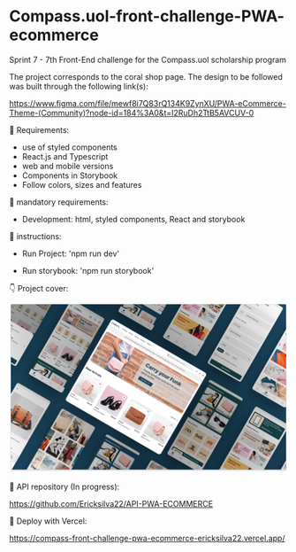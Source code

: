 # Compass.uol-front-challenge-PWA- ecommerce
Sprint 7 - 7th Front-End challenge for the Compass.uol scholarship program

The project corresponds to the coral shop page. The design to be followed was built through the following link(s): 

https://www.figma.com/file/mewf8i7Q83rQ134K9ZynXU/PWA-eCommerce-Theme-(Community)?node-id=184%3A0&t=I2RuDh2TtB5AVCUV-0


👀 Requirements:

* use of styled components
* React.js and Typescript
* web and mobile versions
* Components in Storybook
* Follow colors, sizes and features

🔑 mandatory requirements: 

* Development: html, styled components, React and storybook

:wrench: instructions:

* Run Project: 'npm run dev'

* Run storybook: 'npm run storybook'
 
:point_down: Project cover:

<img src="./src/assets/Images/Home Page/Shopware-Cover-final.png" alt="Design Login page">

:link: API repository (In progress):

 https://github.com/Ericksilva22/API-PWA-ECOMMERCE

:link: Deploy with Vercel: 

 https://compass-front-challenge-pwa-ecommerce-ericksilva22.vercel.app/

